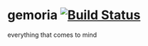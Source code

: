 gemoria [![Build Status](https://travis-ci.org/RaimundSchramm/gemoria.png?branch=master)](https://travis-ci.org/RaimundSchramm/gemoria)
=======

everything that comes to mind
